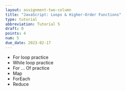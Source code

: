 ```yaml
---
layout: assignment-two-column
title: "JavaScript: Loops & Higher-Order Functions"
type: tutorial
abbreviation: Tutorial 5
draft: 0
points: 4
num: 5
due_date: 2023-02-17
---
```



* For loop practice
* While loop practice
* For ... Of practice
* Map
* ForEach
* Reduce
